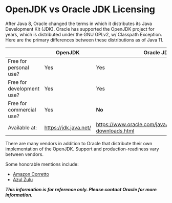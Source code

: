 # OpenJDK vs Oracle JDK Licensing

After Java 8, Oracle changed the terms in which it distributes its Java Development Kit (JDK).
Oracle has supported the OpenJDK project for years, which is distributed under the GNU GPLv2,
w/ Classpath Exception. Here are the primary differences between these distributions as of
Java 11.

| | OpenJDK | Oracle JDK |
| --- | --- | --- |
| Free for personal use? | Yes | Yes |
| Free for development use? | Yes | Yes |
| Free for commercial use? | Yes | **No** |
| Available at: | <https://jdk.java.net/> | <https://www.oracle.com/java/technologies/javase-downloads.html> |

There are many vendors in addition to Oracle that distribute their own implementation of the
OpenJDK. Support and production-readiness vary between vendors.

Some honorable mentions include:
- [Amazon Corretto](https://aws.amazon.com/corretto/)
- [Azul Zulu](https://www.azul.com/downloads/?package=jdk#download-openjdk)

***This information is for reference only. Please contact Oracle for more information.***